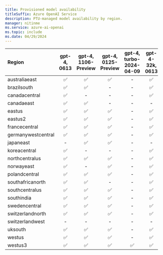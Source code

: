 ```yaml
---
title: Provisioned model availability
titleSuffix: Azure OpenAI Service
description: PTU-managed model availability by region.
manager: nitinme
ms.service: azure-ai-openai
ms.topic: include
ms.date: 04/29/2024
---
```


| **Region**     | **gpt-4**, **0613**   | **gpt-4**, **1106-Preview**   | **gpt-4**, **0125-Preview**  | **gpt-4**, **turbo-2024-04-09** | **gpt-4-32k**, **0613**   | **gpt-35-turbo**, **1106**   | **gpt-35-turbo**, **0125**   |
|:-------------------|:-------------------:|:---------------------------:|:---------------------------:|:-----------------------:|:-----------------------:|:--------------------------:|:--------------------------:|
| australiaeast      | ✅                | ✅                        | ✅                            | -                          | ✅                      | ✅                       | ✅                       |
| brazilsouth        | ✅                | ✅                        | -                             | -                           | ✅                       | ✅                       | -                      |
| canadacentral      | ✅                | -                         | -                              | -                          | ✅                       | -                      | ✅                       |
| canadaeast         | ✅                | ✅                        | -                              | -                         | -                         | ✅                       | -                      |
| eastus             | ✅                | ✅                        | ✅                             | -                          | ✅                       | ✅                       | ✅                       |
| eastus2            | ✅                | ✅                        | ✅                             | -                          | ✅                       | ✅                       | ✅                       |
| francecentral      | ✅                | ✅                        | ✅                             | -                            | ✅                       | -                      | ✅                       |
| germanywestcentral | ✅                | ✅                        | ✅                             | -                            | ✅                       | ✅                       | -                      |
| japaneast          | -                 | ✅                        | ✅                             | -                             | -                         | -                      | ✅                       |
| koreacentral       | ✅                | -                         | -                               | -                            | ✅                       | ✅                       | -                      |
| northcentralus     | ✅                | ✅                        | ✅                             | -                            | ✅                       | ✅                       | ✅                       |
| norwayeast         | ✅                | -                         | ✅                              | -                           | ✅                        | -                      | -                      |
| polandcentral      | ✅                | ✅                        | ✅                              | -                           | ✅                       | ✅                       | ✅                       |
| southafricanorth   | ✅                | ✅                        | -                                | -                           | ✅                       | ✅                       | -                      |
| southcentralus     | ✅                | ✅                        | ✅                              | -                         | ✅                       | ✅                       | ✅                       |
| southindia         | ✅                | ✅                        | ✅                              | -                          | ✅                       | ✅                       | ✅                       |
| swedencentral      | ✅                | ✅                        | ✅                              | -                          | ✅                       | ✅                       | ✅                       |
| switzerlandnorth   | ✅                | ✅                        | ✅                              | -                          | ✅                       | ✅                       | ✅                       |
| switzerlandwest    | -                 | -                          | -                               | -                          | -                         | -                      | ✅                       |
| uksouth            | ✅                | ✅                        | ✅                              | -                          | ✅                       | ✅                       | ✅                       |
| westus             | ✅                | ✅                        | ✅                              | -                             | ✅                       | ✅                       | ✅                       |
| westus3            | ✅                | ✅                        | ✅                              | ✅                             | ✅                       | ✅                       | ✅                       |